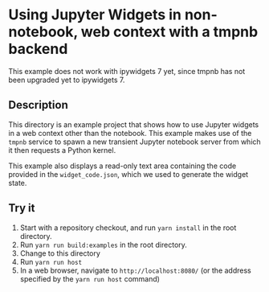# Using Jupyter Widgets in non-notebook, web context with a tmpnb backend

This example does not work with ipywidgets 7 yet, since tmpnb has not been
upgraded yet to ipywidgets 7.

## Description

This directory is an example project that shows how to use Jupyter widgets in a
web context other than the notebook. This example makes use of the `tmpnb`
service to spawn a new transient Jupyter notebook server from which it then
requests a Python kernel.

This example also displays a read-only text area containing the code
provided in the `widget_code.json`, which we used to generate the widget state.

## Try it

1. Start with a repository checkout, and run `yarn install` in the root directory.
2. Run `yarn run build:examples` in the root directory.
3. Change to this directory
4. Run `yarn run host`
5. In a web browser, navigate to `http://localhost:8080/` (or the address specified by the `yarn run host` command)
